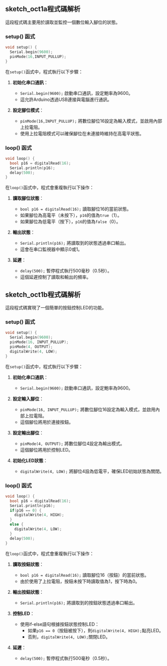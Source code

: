 
## sketch_oct1a程式碼解析

這段程式碼主要用於讀取並監控一個數位輸入腳位的狀態。

### setup() 函式

```cpp
void setup() {
  Serial.begin(9600);
  pinMode(16,INPUT_PULLUP);
}
```

在`setup()`函式中，程式執行以下步驟：

1. **初始化串口通訊**：
   - `Serial.begin(9600);` 啟動串口通訊，設定鮑率為9600。
   - 這允許Arduino透過USB連接與電腦進行通訊。

2. **設定腳位模式**：
   - `pinMode(16,INPUT_PULLUP);` 將數位腳位16設定為輸入模式，並啟用內部上拉電阻。
   - 使用上拉電阻模式可以確保腳位在未連接時維持在高電平狀態。

### loop() 函式

```cpp
void loop() {
  bool p16 = digitalRead(16);
  Serial.println(p16);
  delay(500);
}
```

在`loop()`函式中，程式會重複執行以下操作：

1. **讀取腳位狀態**：
   - `bool p16 = digitalRead(16);` 讀取腳位16的當前狀態。
   - 如果腳位為高電平（未按下），`p16`的值為`true`（1）。
   - 如果腳位為低電平（按下），`p16`的值為`false`（0）。

2. **輸出狀態**：
   - `Serial.println(p16);` 將讀取到的狀態透過串口輸出。
   - 這會在串口監視器中顯示0或1。

3. **延遲**：
   - `delay(500);` 暫停程式執行500毫秒（0.5秒）。
   - 這個延遲控制了讀取和輸出的頻率。







##  sketch_oct1b程式碼解析

這段程式碼實現了一個簡單的按鈕控制LED的功能。

### setup() 函式

```cpp
void setup() {
  Serial.begin(9600);
  pinMode(16, INPUT_PULLUP);
  pinMode(4, OUTPUT);
  digitalWrite(4, LOW);
}
```

在`setup()`函式中，程式執行以下步驟：

1. **初始化串口通訊**：
   - `Serial.begin(9600);` 啟動串口通訊，設定鮑率為9600。

2. **設定輸入腳位**：
   - `pinMode(16, INPUT_PULLUP);` 將數位腳位16設定為輸入模式，並啟用內部上拉電阻。
   - 這個腳位將用於連接按鈕。

3. **設定輸出腳位**：
   - `pinMode(4, OUTPUT);` 將數位腳位4設定為輸出模式。
   - 這個腳位將用於控制LED。

4. **初始化LED狀態**：
   - `digitalWrite(4, LOW);` 將腳位4設為低電平，確保LED初始狀態為關閉。

### loop() 函式

```cpp
void loop() {
  bool p16 = digitalRead(16);
  Serial.println(p16);
  if(p16 == 0) {
    digitalWrite(4, HIGH);
  }
  else {
    digitalWrite(4, LOW);
  }
  delay(500);
}
```

在`loop()`函式中，程式會重複執行以下操作：

1. **讀取按鈕狀態**：
   - `bool p16 = digitalRead(16);` 讀取腳位16（按鈕）的當前狀態。
   - 由於使用了上拉電阻，按鈕未按下時讀取值為1，按下時為0。

2. **輸出按鈕狀態**：
   - `Serial.println(p16);` 將讀取到的按鈕狀態透過串口輸出。

3. **控制LED**：
   - 使用if-else語句根據按鈕狀態控制LED：
     - 如果`p16 == 0`（按鈕被按下），則`digitalWrite(4, HIGH);`點亮LED。
     - 否則，`digitalWrite(4, LOW);`關閉LED。

4. **延遲**：
   - `delay(500);` 暫停程式執行500毫秒（0.5秒）。


